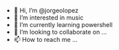 - 👋 Hi, I’m @jorgeolopez
- 👀 I’m interested in music
- 🌱 I’m currently learning powershell
- 💞️ I’m looking to collaborate on ...
- 📫 How to reach me ...

<!---
jorgeolopez/jorgeolopez is a ✨ special ✨ repository because its `README.md` (this file) appears on your GitHub profile.
You can click the Preview link to take a look at your changes.
--->
